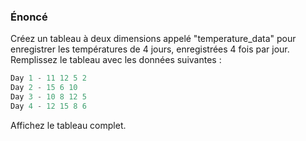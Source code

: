### Énoncé

Créez un tableau à deux dimensions appelé "temperature_data" pour enregistrer les températures de 4 jours, enregistrées 4 fois par jour. Remplissez le tableau avec les données suivantes :
```python
Day 1 - 11 12 5 2 
Day 2 - 15 6 10 
Day 3 - 10 8 12 5 
Day 4 - 12 15 8 6 
```

Affichez le tableau complet.
